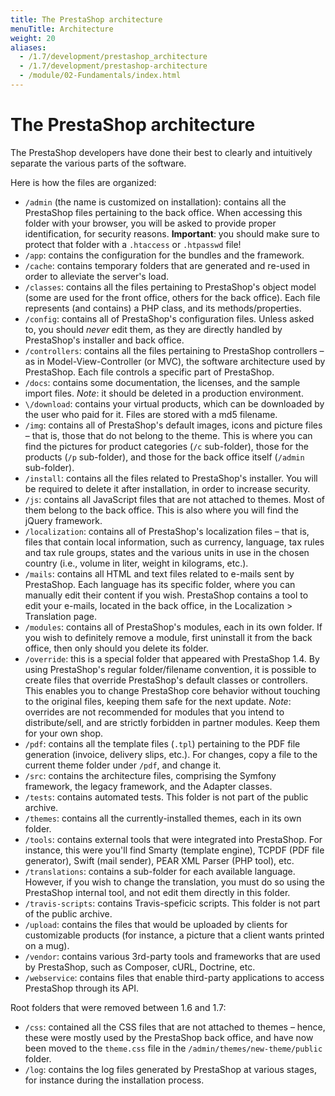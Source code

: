 ```yaml
---
title: The PrestaShop architecture
menuTitle: Architecture
weight: 20
aliases:
  - /1.7/development/prestashop_architecture
  - /1.7/development/prestashop-architecture
  - /module/02-Fundamentals/index.html
---
```


# The PrestaShop architecture

The PrestaShop developers have done their best to clearly and
intuitively separate the various parts of the software.

Here is how the files are organized:

-   `/admin` (the name is customized on installation): contains all the
    PrestaShop files pertaining to the back office. When accessing this
    folder with your browser, you will be asked to provide proper
    identification, for security reasons. **Important**: you should make
    sure to protect that folder with a `.htaccess` or `.htpasswd` file!
-   `/app`: contains the configuration for the bundles and the framework.
-   `/cache`: contains temporary folders that are generated and re-used
    in order to alleviate the server's load.
-   `/classes`: contains all the files pertaining to PrestaShop's object
    model (some are used for the front office, others for the
    back office). Each file represents (and contains) a PHP class, and
    its methods/properties.
-   `/config`: contains all of PrestaShop's configuration files. Unless
    asked to, you should *never* edit them, as they are directly handled
    by PrestaShop's installer and back office.
-   `/controllers`: contains all the files pertaining to PrestaShop
    controllers – as in Model-View-Controller (or MVC), the software
    architecture used by PrestaShop. Each file controls a specific part
    of PrestaShop.
-   `/docs`: contains some documentation, the licenses, and the sample
    import files. *Note*: it should be deleted in a
    production environment.
-   `\/download`: contains your virtual products, which can be downloaded
    by the user who paid for it. Files are stored with a md5 filename.
-   `/img`: contains all of PrestaShop's default images, icons and
    picture files – that is, those that do not belong to the theme. This
    is where you can find the pictures for product categories (`/c`
    sub-folder), those for the products (`/p` sub-folder), and those for
    the back office itself (`/admin` sub-folder).
-   `/install`: contains all the files related to
    PrestaShop's installer. You will be required to delete it after
    installation, in order to increase security.
-   `/js`: contains all JavaScript files that are not attached
    to themes. Most of them belong to the back office. This is also
    where you will find the jQuery framework.
-   `/localization`: contains all of PrestaShop's localization files –
    that is, files that contain local information, such as currency,
    language, tax rules and tax rule groups, states and the various
    units in use in the chosen country (i.e., volume in liter, weight in
    kilograms, etc.).
-   `/mails`: contains all HTML and text files related to e-mails sent
    by PrestaShop. Each language has its specific folder, where you can
    manually edit their content if you wish. PrestaShop contains a tool
    to edit your e-mails, located in the back office, in the
    Localization &gt; Translation page.
-   `/modules`: contains all of PrestaShop's modules, each in its
    own folder. If you wish to definitely remove a module, first
    uninstall it from the back office, then only should you delete
    its folder.
-   `/override`: this is a special folder that appeared with
    PrestaShop 1.4. By using PrestaShop's regular folder/filename
    convention, it is possible to create files that override
    PrestaShop's default classes or controllers. This enables you to
    change PrestaShop core behavior without touching to the original
    files, keeping them safe for the next update. *Note*: overrides are
    not recommended for modules that you intend to distribute/sell, and
    are strictly forbidden in partner modules. Keep them for your
    own shop.
-   `/pdf`: contains all the template files (`.tpl`) pertaining to the
    PDF file generation (invoice, delivery slips, etc.). For changes, copy a file to the current theme folder under `/pdf`,       and change it.
-   `/src`: contains the architecture files, comprising the
    Symfony framework, the legacy framework, and the Adapter classes.
-   `/tests`: contains automated tests. This folder is not
    part of the public archive.
-   `/themes`: contains all the currently-installed themes, each in its
    own folder.
-   `/tools`: contains external tools that were integrated
    into PrestaShop. For instance, this were you'll find Smarty
    (template engine), TCPDF (PDF file generator), Swift (mail sender),
    PEAR XML Parser (PHP tool), etc.
-   `/translations`: contains a sub-folder for each available language.
    However, if you wish to change the translation, you must do so using
    the PrestaShop internal tool, and not edit them directly in
    this folder.
-   `/travis-scripts`: contains Travis-speficic scripts.
    This folder is not part of the public archive.
-   `/upload`: contains the files that would be uploaded by clients for
    customizable products (for instance, a picture that a client wants
    printed on a mug).
-   `/vendor`: contains various 3rd-party tools and
    frameworks that are used by PrestaShop, such as Composer, cURL,
    Doctrine, etc.
-   `/webservice`: contains files that enable third-party applications
    to access PrestaShop through its API.

Root folders that were removed between 1.6 and 1.7:

-   `/css`: contained all the CSS files that are not attached to themes
    – hence, these were mostly used by the PrestaShop back office, and
    have now been moved to the `theme.css` file in the
    `/admin/themes/new-theme/public` folder.
-   `/log`: contains the log files generated by PrestaShop at various
    stages, for instance during the installation process.
